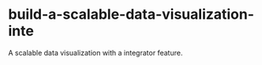 # build-a-scalable-data-visualization-inte
A scalable data visualization with a integrator feature.
